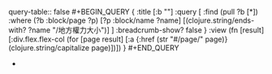 query-table:: false
#+BEGIN_QUERY
{
:title [:b ""]
:query [
 :find (pull ?b [*])
       :where
       (?b :block/page ?p)
       [?p :block/name ?name]
       [(clojure.string/ends-with? ?name "/地方權力大小")]
]
:breadcrumb-show? false
}
:view (fn [result]
       [:div.flex.flex-col
        (for [page result]
          [:a {:href (str "#/page/" page)} (clojure.string/capitalize page)])])
}
#+END_QUERY

-